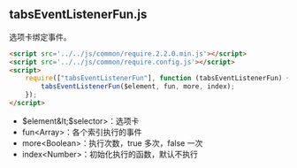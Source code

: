 ## tabsEventListenerFun.js

选项卡绑定事件。
```html
<script src='../../js/common/require.2.2.0.min.js'></script>
<script src='../../js/common/require.config.js'></script>
<script>
	require(["tabsEventListenerFun"], function (tabsEventListenerFun) {
		tabsEventListenerFun($element, fun, more, index);
	});
</script>
```
* $element&lt;$selector&gt;：选项卡
* fun&lt;Array&gt;：各个索引执行的事件
* more&lt;Boolean&gt;：执行次数，true 多次，false 一次
* index&lt;Number&gt;：初始化执行的函数，默认不执行